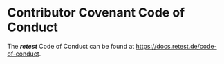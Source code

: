 # Contributor Covenant Code of Conduct

The ***retest*** Code of Conduct can be found at https://docs.retest.de/code-of-conduct.
